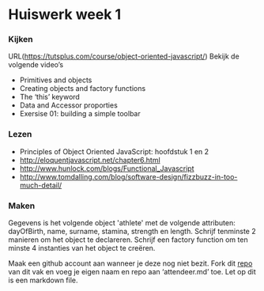 # Huiswerk week 1

### Kijken
URL(https://tutsplus.com/course/object-oriented-javascript/)
Bekijk de volgende video’s
- Primitives and objects
- Creating objects and factory functions
- The ‘this’ keyword
- Data and Accessor proporties
- Exersise 01: building a simple toolbar

### Lezen
- Principles of Object Oriented JavaScript: hoofdstuk 1 en 2
- http://eloquentjavascript.net/chapter6.html
- http://www.hunlock.com/blogs/Functional_Javascript
- http://www.tomdalling.com/blog/software-design/fizzbuzz-in-too-much-detail/

### Maken
Gegevens is het volgende object 'athlete' met de volgende attributen: dayOfBirth, name, surname, stamina, strength en length.
Schrijf tenminste 2 manieren om het object te declareren.
Schrijf een factory function om ten minste 4 instanties van het object te creëren.

Maak een github account aan wanneer je deze nog niet bezit. Fork dit [repo](https://github.com/rimmertzelle/professional-javascript-fed01) van dit vak en voeg je eigen naam en repo aan ‘attendeer.md’ toe. Let op dit is een markdown file.